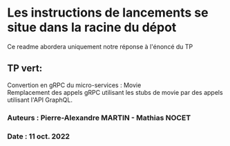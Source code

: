 # Les instructions de lancements se situe dans la racine du dépot
Ce readme abordera uniquement notre réponse à l'énoncé du TP

## TP vert: 
Convertion en gRPC du micro-services : Movie</br>
Remplacement des appels gRPC utilisant les stubs de movie par des appels utilisant l'API GraphQL.

### Auteurs : Pierre-Alexandre MARTIN - Mathias NOCET
### Date : 11 oct. 2022